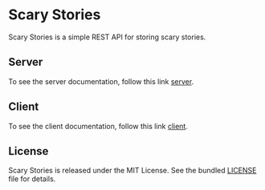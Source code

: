# Scary Stories

Scary Stories is a simple REST API for storing scary stories.

## Server

To see the server documentation, follow this link [server](server/README.md).

## Client

To see the client documentation, follow this link [client](client/README.md).

## License

Scary Stories is released under the MIT License. See the bundled [LICENSE](LICENSE) file for details.